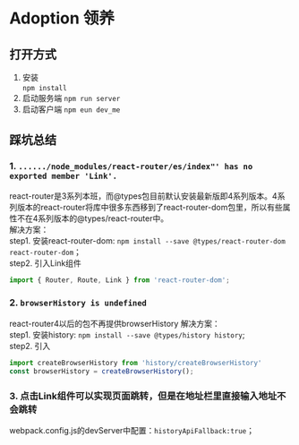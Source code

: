 # Adoption 领养

## 打开方式
1. 安装   
`npm install`
2. 启动服务端
`npm run server`
3. 启动客户端
`npm eun dev_me`


## 踩坑总结
### 1. `....../node_modules/react-router/es/index"' has no exported member 'Link'.`
react-router是3系列本班，而@types包目前默认安装最新版即4系列版本。4系列版本的react-router将库中很多东西移到了react-router-dom包里，所以有些属性不在4系列版本的@types/react-router中。  
解决方案：  
step1. 安装react-router-dom: `npm install --save @types/react-router-dom react-router-dom`；  
step2. 引入Link组件
```javascript
import { Router, Route, Link } from 'react-router-dom';
```

### 2. `browserHistory is undefined`
react-router4以后的包不再提供browserHistory
解决方案：  
step1. 安装history:  `npm install --save @types/history history`;  
step2. 引入
```javascript
import createBrowserHistory from 'history/createBrowserHistory'
const browserHistory = createBrowserHistory();
```

### 3. 点击Link组件可以实现页面跳转，但是在地址栏里直接输入地址不会跳转
webpack.config.js的devServer中配置：`historyApiFallback:true`；